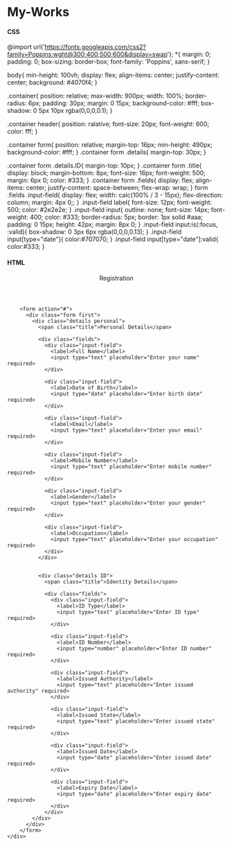 # My-Works
<h4> CSS </h4>

@import url('https://fonts.googleapis.com/css2?family=Poppins:wght@300;400;500;600&display=swap');
*{
  margin: 0;
  padding: 0;
  box-sizing: border-box;
  font-family: 'Poppins', sans-serif;
} 

body{
  min-height: 100vh;
  display: flex;
  align-items: center;
  justify-content: center;
  background: #4070f4;
}

.container{
  position: relative;
  max-width: 900px;
  width: 100%;
  border-radius: 6px;
  padding: 30px;
  margin: 0 15px;
  background-color: #fff;
  box-shadow: 0 5px 10px rgba(0,0,0,0.1);
}

.container header{
  position: ralative;
  font-size: 20px;
  font-weight: 600;
  color: fff;
}

.container form{
  position: relative;
  margin-top: 16px;
  min-height: 490px;
  background-color: #fff;
}
.container form .details{
  margin-top: 30px;
}

.container form .details.ID{
  margin-top: 10px;
}
.container form .title{
  display: block;
  margin-bottom: 8px;
  font-size: 16px;
  font-weight: 500;
  margin: 6px 0;
  color: #333;
}
.container form .fields{
  display: flex;
  align-items: center;
  justify-content: space-between;
  flex-wrap: wrap;
}
form .fields .input-field{
  display: flex;
  width: calc(100% / 3 - 15px);
  flex-direction: column;
  margin: 4px 0;;
}
.input-field label{
  font-size: 12px;
  font-weight: 500;
  color: #2e2e2e;
}
.input-field input{
  outline: none;
  font-size: 14px;
  font-weight: 400;
  color: #333;
  border-radius: 5px;
  border: 1px solid #aaa;
  padding: 0 15px;
  height: 42px;
  margin: 8px 0;
}
.input-field input:is(:focus, :valid){
  box-shadow: 0 3px 6px rgba(0,0,0,0.13);
}
.input-field input[type="date"]{
  color:#707070;
}
.input-field input[type="date"]:valid{
  color:#333;
}

<h4> HTML </h4>

<!DOCTYPE html>
<html>

<head>
  <meta charset="utf-8">
  <meta name="viewport" content="width=device-width">
  <title>Registration Form</title>
  <link href="style.css" rel="stylesheet" type="text/css" />
  <link rel="stylesheet" href="https://unicons.iconscout.com/release/v4.0.8/css/line.css">
</head>

<body>
  <div class="container">
        <header>Registration</header>
    
        <form action="#">
          <div class="form first">
            <div class="details personal">
              <span class="title">Personal Details</span>

              <div class="fields">
                <div class="input-field">
                  <label>Full Name</label>
                  <input type="text" placeholder="Enter your name" required>
                </div>

                <div class="input-field">
                  <label>Date of Birth</label>
                  <input type="date" placeholder="Enter birth date" required>
                </div>

                <div class="input-field">
                  <label>Email</label>
                  <input type="text" placeholder="Enter your email" required>
                </div>

                <div class="input-field">
                  <label>Mobile Number</label>
                  <input type="text" placeholder="Enter mobile number" required>
                </div>

                <div class="input-field">
                  <label>Gender</label>
                  <input type="text" placeholder="Enter your gender" required>
                </div>

                <div class="input-field">
                  <label>Occupation</label>
                  <input type="text" placeholder="Enter your occupation" required>
                </div>
              </div>


              <div class="details ID">
                <span class="title">Identity Details</span>

                <div class="fields">
                  <div class="input-field">
                    <label>ID Type</label>
                    <input type="text" placeholder="Enter ID type" required>
                  </div>

                  <div class="input-field">
                    <label>ID Number</label>
                    <input type="number" placeholder="Enter ID number" required>
                  </div>

                  <div class="input-field">
                    <label>Issued Authority</label>
                    <input type="text" placeholder="Enter issued authority" required>
                  </div>

                  <div class="input-field">
                    <label>Issued State</label>
                    <input type="text" placeholder="Enter issued state" required>
                  </div>

                  <div class="input-field">
                    <label>Issued Date</label>
                    <input type="date" placeholder="Enter issued date" required>
                  </div>

                  <div class="input-field">
                    <label>Expiry Date</label>
                    <input type="date" placeholder="Enter expiry date" required>
                  </div>
                </div>
            </div>
          </div>
        </form>
    </div>
  <script src="script.js"></script>
</body>

</html>
